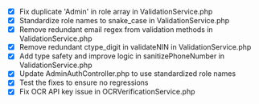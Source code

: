- [x] Fix duplicate 'Admin' in role array in ValidationService.php
- [x] Standardize role names to snake_case in ValidationService.php
- [x] Remove redundant email regex from validation methods in ValidationService.php
- [x] Remove redundant ctype_digit in validateNIN in ValidationService.php
- [x] Add type safety and improve logic in sanitizePhoneNumber in ValidationService.php
- [x] Update AdminAuthController.php to use standardized role names
- [x] Test the fixes to ensure no regressions
- [x] Fix OCR API key issue in OCRVerificationService.php
